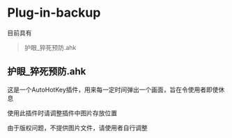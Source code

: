 # Plug-in-backup

目前具有

> 护眼_猝死预防.ahk

## 护眼_猝死预防.ahk

这是一个AutoHotKey插件，用来每一定时间弹出一个画面，旨在令使用者即使休息

使用此插件时请调整插件中图片存放位置

由于版权问题，不提供图片文件，请使用者自行调整
